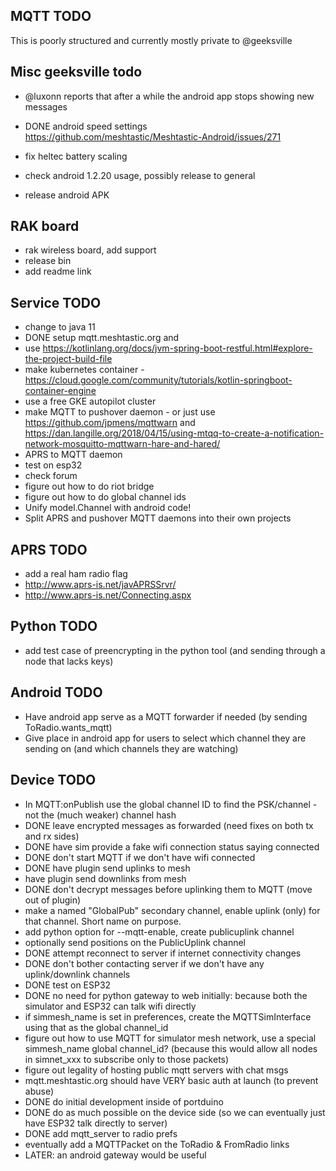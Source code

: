 ## MQTT TODO 

This is poorly structured and currently mostly private to @geeksville

## Misc geeksville todo

* @luxonn reports that after a while the android app stops showing new messages
* DONE android speed settings https://github.com/meshtastic/Meshtastic-Android/issues/271
* fix heltec battery scaling
  
* check android 1.2.20 usage, possibly release to general  
* release android APK  
  
## RAK board

* rak wireless board, add support
* release bin
* add readme link

## Service TODO

* change to java 11
* DONE setup mqtt.meshtastic.org and 
* use https://kotlinlang.org/docs/jvm-spring-boot-restful.html#explore-the-project-build-file 
* make kubernetes container - https://cloud.google.com/community/tutorials/kotlin-springboot-container-engine
* use a free GKE autopilot cluster  
* make MQTT to pushover daemon - or just use https://github.com/jpmens/mqttwarn and https://dan.langille.org/2018/04/15/using-mtqq-to-create-a-notification-network-mosquitto-mqttwarn-hare-and-hared/
* APRS to MQTT daemon
* test on esp32
* check forum
* figure out how to do riot bridge
* figure out how to do global channel ids
* Unify model.Channel with android code!
* Split APRS and pushover MQTT daemons into their own projects

## APRS TODO

* add a real ham radio flag
* http://www.aprs-is.net/javAPRSSrvr/
* http://www.aprs-is.net/Connecting.aspx

## Python TODO

* add test case of preencrypting in the python tool (and sending through a node that lacks keys)

## Android TODO

* Have android app serve as a MQTT forwarder if needed (by sending ToRadio.wants_mqtt)
* Give place in android app for users to select which channel they are sending on (and which channels they are watching)

## Device TODO

* In MQTT:onPublish use the global channel ID to find the PSK/channel - not the (much weaker) channel hash
* DONE leave encrypted messages as forwarded (need fixes on both tx and rx sides)
* DONE have sim provide a fake wifi connection status saying connected
* DONE don't start MQTT if we don't have wifi connected
* DONE have plugin send uplinks to mesh
* have plugin send downlinks from mesh
* DONE don't decrypt messages before uplinking them to MQTT (move out of plugin)
* make a named "GlobalPub" secondary channel, enable uplink (only) for that channel.  Short name on purpose.
* add python option for --mqtt-enable, create publicuplink channel   
* optionally send positions on the PublicUplink channel
* DONE attempt reconnect to server if internet connectivity changes
* DONE don't bother contacting server if we don't have any uplink/downlink channels
* DONE test on ESP32
* DONE no need for python gateway to web initially: because both the simulator and ESP32 can talk wifi directly
* if simmesh_name is set in preferences, create the MQTTSimInterface using that as the global channel_id
* figure out how to use MQTT for simulator mesh network, use a special simmesh_name global channel_id? (because this would allow all nodes in simnet_xxx to subscribe only to those packets)
* figure out legality of hosting public mqtt servers with chat msgs
* mqtt.meshtastic.org should have VERY basic auth at launch (to prevent abuse)  
* DONE do initial development inside of portduino
* DONE do as much possible on the device side (so we can eventually just have ESP32 talk directly to server)
* DONE add mqtt_server to radio prefs
* eventually add a MQTTPacket on the ToRadio & FromRadio links
* LATER: an android gateway would be useful
